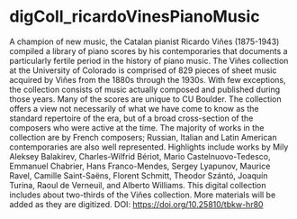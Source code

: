 # digColl_ricardoVinesPianoMusic
A champion of new music, the Catalan pianist Ricardo Viñes (1875-1943) compiled a library of piano scores by his contemporaries that documents a particularly fertile period in the history of piano music. The Viñes collection at the University of Colorado is comprised of 829 pieces of sheet music acquired by Viñes from the 1880s through the 1930s. With few exceptions, the collection consists of music actually composed and published during those years. Many of the scores are unique to CU Boulder. The collection offers a view not necessarily of what we have come to know as the standard repertoire of the era, but of a broad cross-section of the composers who were active at the time. The majority of works in the collection are by French composers; Russian, Italian and Latin American contemporaries are also well represented. Highlights include works by Mily Aleksey Balakirev, Charles-Wilfrid Bériot, Mario Castelnuovo-Tedesco, Emmanuel Chabrier, Hans Franco-Mendes, Sergey Lyapunov, Maurice Ravel, Camille Saint-Saëns, Florent Schmitt, Theodor Szántó, Joaquín Turina, Raoul de Verneuil, and Alberto Williams. This digital collection includes about two-thirds of the Viñes collection. More materials will be added as they are digitized. DOI: https://doi.org/10.25810/tbkw-hr80
